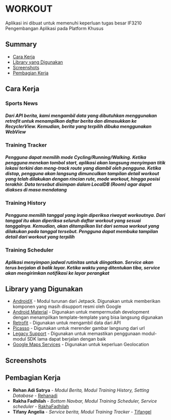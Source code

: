 # WORKOUT

Aplikasi ini dibuat untuk memenuhi keperluan tugas besar IF3210 Pengembangan Aplikasi pada Platform Khusus

## Summary

  - [Cara Kerja](#cara-kerja)
  - [Library yang Digunakan](#library-yang-digunakan)
  - [Screenshots](#screenshots)
  - [Pembagian Kerja](#pembagian-kerja)

## Cara Kerja

### Sports News
  
##### Dari API berita, kami mengambil data yang dibutuhkan menggunakan retrofit untuk menampilkan daftar berita dan dimasukkan ke RecyclerView. Kemudian, berita yang terpilih dibuka menggunakan WebView

### Training Tracker
##### Pengguna dapat memilih mode Cycling/Running/Walking. Ketika pengguna menekan tombol start, aplikasi akan langsung menyimpan titik lokasi terkini dan meng-track route yang diambil oleh pengguna. Ketika distop, pengguna akan langsung dimunculkan tampilan detail workout yang telah dilakukan dengan rincian rute, mode workout, hingga posisi terakhir. Data tersebut disimpan dalam LocalDB (Room) agar dapat diakses di masa mendatang

### Training History
##### Pengguna memilih tanggal yang ingin diperiksa riwayat workoutnya. Dari tanggal itu akan diperiksa seluruh daftar workout yang sesuai tanggalnya. Kemudian, akan ditampilkan list dari semua workout yang dilakukan pada tanggal tersebut. Pengguna dapat membuka tampilan detail dari workout yang terpilih

### Training Scheduler
##### Aplikasi menyimpan jadwal rutinitas untuk diingatkan. Service akan terus berjalan di balik layar. Ketika waktu yang ditentukan tiba, service akan mengirimkan notifikasi ke layar perangkat

## Library yang Digunakan

- [AndroidX](https://www.googleadservices.com/pagead/aclk?sa=L&ai=DChcSEwjLyaDBjabwAhVTKXIKHei4DQ0YABAAGgJzZg&ae=2&ohost=www.google.com&cid=CAESQOD2tRTJ1Km4v37KNuk501SRn06L2cUEOrGE32zkvw2zZ0xMepKuvlSwALw1Gdfw9CMikc8aCNanbv_vMwNF3_Q&sig=AOD64_0yvd8A9ysNfl4GDCLXkPCKlJpnKA&q&adurl&ved=2ahUKEwic1prBjabwAhUBeisKHeb-BqEQ0Qx6BAgFEAE) - Modul turunan dari Jetpack. Digunakan untuk memberikan komponen yang masih disupport resmi oleh Google
- [Android Material](https://material.io/develop/android) - Digunakan untuk mempermudah development dengan menampilkan template-template yang bisa langsung digunakan
- [Retrofit](https://square.github.io/retrofit/) - Digunakan untuk mengambil data dari API
- [Picasso](https://square.github.io/picasso/) - Digunakan untuk merender gambar langsung dari url
- [Legacy Support](https://developer.android.com/jetpack/androidx/releases/legacy) - Digunakan untuk memastikan penggunaan modul-modul SDK lama dapat berjalan dengan baik
- [Google Maps Services](https://developers.google.com/maps/documentation/android-sdk/overview?hl=id) - Digunakan untuk keperluan Geolocation

## Screenshots

## Pembagian Kerja

- **Rehan Adi Satrya** - *Modul Berita, Modul Training History, Setting Database* -
    [Rehanadi](https://gitlab.informatika.org/rehanadi)
- **Rakha Fadhilah** - *Bottom Navbar, Modul Training Scheduler, Service scheduler* -
    [RakhaFadhilah](https://gitlab.informatika.org/rakhafadhilah)
- **Tifany Angelia** - *Service berita, Modul Training Tracker* -
    [Tifangel](https://gitlab.informatika.org/tifangel)